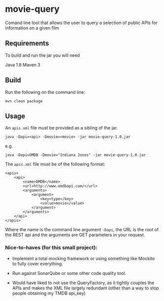 # movie-query
Comand line tool that allows the user to query a selection of public APIs for information on a given film

## Requirements

To build and run the jar you will need

Java 1.8
Maven 3

## Build

Run the following on the command line:

    mvn clean package

## Usage

An `apis.xml` file must be provided as a sibling of the jar.

    java -Dapi=<api> -Dmovie=<movie> -jar movie-query-1.0.jar
    
e.g.

    java -Dapi=OMDB -Dmovie="Indiana Jones" -jar movie-query-1.0.jar
    
The `apis.xml` file must be of the following format:

    <apis>
        <api>
            <name>OMDB</name>
            <url>http://www.omdbapi.com/</url>
            <arguments>
                <argument>
                    <key>type</key>
                    <value>movie</value>
                </argument>
            </arguments>
        </api>
    </apis>

Where the name is the command line argument `-Dapi`, the URL is the root of the REST api and 
the arguments are GET parameters in your request.

### Nice-to-haves (for this small project):

- Implement a total mocking framework or using something like Mockito to fully cover everything.
- Run against SonarQube or some other code quality tool.

- Would have liked to not use the QueryFactory, as it tightly couples the APIs and makes the XML file largely redundant
(other than a way to stop people obtaining my TMDB api_key)